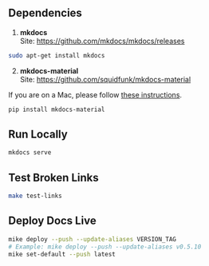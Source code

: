 ## Dependencies

1. **mkdocs**  
   Site: https://github.com/mkdocs/mkdocs/releases

```sh
sudo apt-get install mkdocs
```

2. **mkdocs-material**  
   Site: https://github.com/squidfunk/mkdocs-material

If you are on a Mac, please follow [these instructions](https://suedbroecker.net/2021/01/25/how-to-install-mkdocs-on-mac-and-setup-the-integration-to-github-pages/).

```sh
pip install mkdocs-material
```

## Run Locally

```sh
mkdocs serve
```

## Test Broken Links

```sh
make test-links
```

## Deploy Docs Live

```sh
mike deploy --push --update-aliases VERSION_TAG
# Example: mike deploy --push --update-aliases v0.5.10
mike set-default --push latest
```
